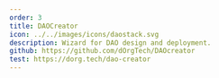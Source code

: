 ```yaml
---
order: 3
title: DAOCreator
icon: ../../images/icons/daostack.svg
description: Wizard for DAO design and deployment.
github: https://github.com/dOrgTech/DAOcreator
test: https://dorg.tech/dao-creator
---
```

